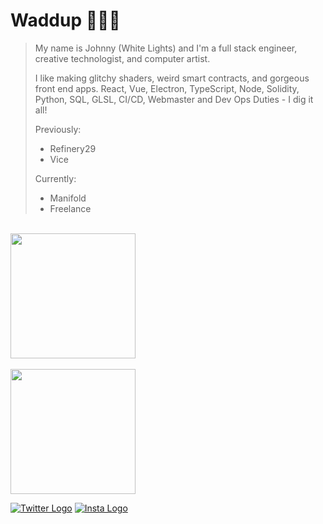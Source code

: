 # Waddup 🤘🏼💀

> My name is Johnny (White Lights) and I'm a full stack engineer, creative technologist, and computer artist.
>
> I like making glitchy shaders, weird smart contracts, and gorgeous front end apps. React, Vue, Electron, TypeScript, Node, Solidity, Python, SQL, GLSL, CI/CD, Webmaster and Dev Ops Duties - I dig it all!
> 
>
> Previously:
> * Refinery29
> * Vice
>
> Currently:
> * Manifold
> * Freelance
<br/>

<a href="#">
  <img height=200 align="center" src="https://github-readme-stats.vercel.app/api?username=johnnyshankman&count_private=true&show_icons=true&theme=dracula&include_all_commits=true&hide=stars&hide_border=true&hide_rank=true" />
</a>
<br/>
<br/>
<a href="#">
  <img height=200 align="center" src="https://github-readme-stats.vercel.app/api/top-langs/?username=johnnyshankman&layout=compact&theme=dracula&langs_count=8&size_weight=0.1&count_weight=0.9&hide_border=true" />
</a>

[![Twitter Logo](https://icons.iconarchive.com/icons/limav/flat-gradient-social/32/Twitter-icon.png)](https://x.com/iamwhitelights)
[![Insta Logo](https://icons.iconarchive.com/icons/uiconstock/socialmedia/32/Instagram-icon.png)](https://instagram.com/iamwhitelights)

